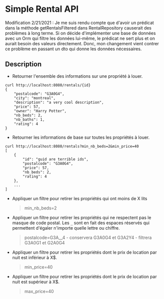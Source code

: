 # Simple Rental API
Modification 2/21/2021 :
Je me suis rendu compte que d'avoir un prédicat dans la méthode getRentalsFiltered dans RentalRepository causerait des
problèmes à long terme. Si on décide d'implémenter une base de données avec un Orm qui filtre les données lui-même, le
prédicat ne sert plus et on aurait besoin des valeurs directement. Donc, mon changement vient contrer ce problème en
passant un dto qui donne les données nécessaires.

## Description
- Retourner l'ensemble des informations sur une propriété à louer.

```
curl http://localhost:8080/rentals/{id}
{
    "postalcode": "G3A0G4",
    "city": "montreal",
    "description": "a very cool description",
    "price": 57,
    "owner": "Harry Potter",
    "nb_beds": 2,
    "nb_baths": 1,
    "rating": 4
}
```

- Retourner les informations de base sur toutes les propriétés à louer.

```
curl http://localhost:8080/rentals?min_nb_beds=2&min_price=40
[
    {
        "id": "guid are terrible ids",
        "postalcode": "G3A0G4",
        "price": 57,
        "nb_beds": 2,
        "rating": 4
    },
    ...
]
```

- Appliquer un filtre pour retirer les propriétés qui ont moins de X lits
  > min_nb_beds=2
- Appliquer un filtre pour retirer les propriétés qui ne respectent pas le masque de code postal. Les `_` sont en fait des espaces réservés qui permettent d'égaler n'importe quelle lettre ou chiffre.
  > postalcode=G3A\_\_4
        - conservera G3A0G4 et G3A2Y4
        - filtrera G3A0G1 et G2A0G4
- Appliquer un filtre pour retirer les propriétés dont le prix de location par nuit est inférieur à X\$.
  > min_price=40
- Appliquer un filtre pour retirer les propriétés dont le prix de location par nuit est supérieur à X\$.
  > max_price=40
